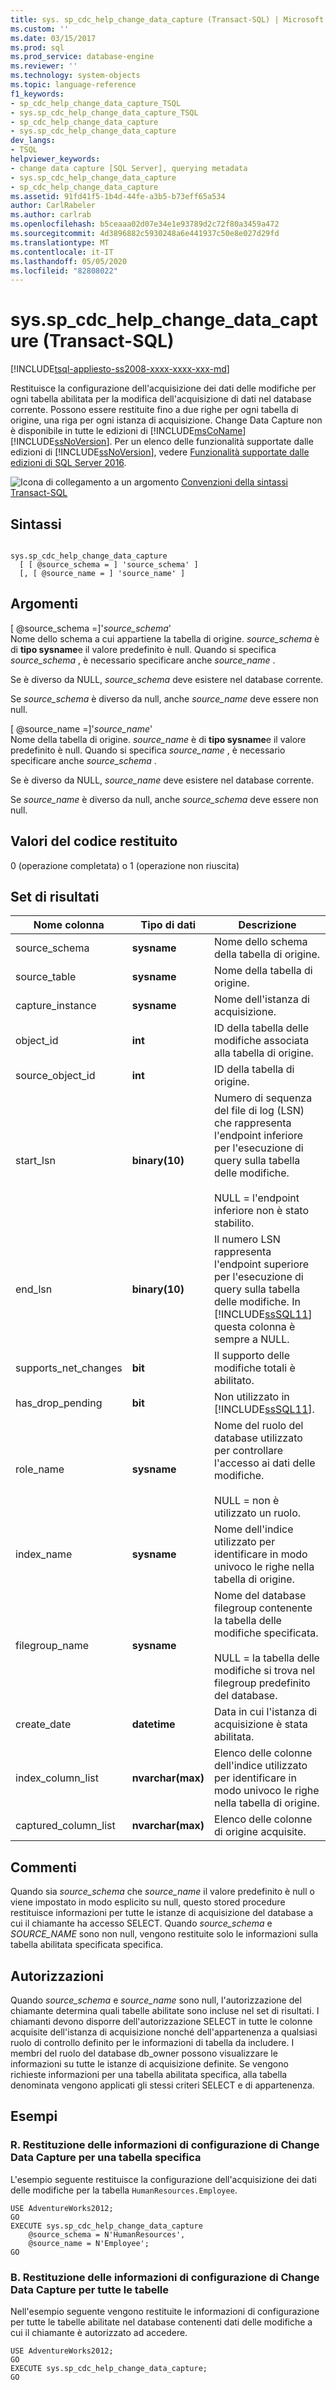 ```yaml
---
title: sys. sp_cdc_help_change_data_capture (Transact-SQL) | Microsoft Docs
ms.custom: ''
ms.date: 03/15/2017
ms.prod: sql
ms.prod_service: database-engine
ms.reviewer: ''
ms.technology: system-objects
ms.topic: language-reference
f1_keywords:
- sp_cdc_help_change_data_capture_TSQL
- sys.sp_cdc_help_change_data_capture_TSQL
- sp_cdc_help_change_data_capture
- sys.sp_cdc_help_change_data_capture
dev_langs:
- TSQL
helpviewer_keywords:
- change data capture [SQL Server], querying metadata
- sys.sp_cdc_help_change_data_capture
- sp_cdc_help_change_data_capture
ms.assetid: 91fd41f5-1b4d-44fe-a3b5-b73eff65a534
author: CarlRabeler
ms.author: carlrab
ms.openlocfilehash: b5ceaaa02d07e34e1e93789d2c72f80a3459a472
ms.sourcegitcommit: 4d3896882c5930248a6e441937c50e8e027d29fd
ms.translationtype: MT
ms.contentlocale: it-IT
ms.lasthandoff: 05/05/2020
ms.locfileid: "82808022"
---
```

# <a name="syssp_cdc_help_change_data_capture-transact-sql"></a>sys.sp_cdc_help_change_data_capture (Transact-SQL)
[!INCLUDE[tsql-appliesto-ss2008-xxxx-xxxx-xxx-md](../../includes/tsql-appliesto-ss2008-xxxx-xxxx-xxx-md.md)]

  Restituisce la configurazione dell'acquisizione dei dati delle modifiche per ogni tabella abilitata per la modifica dell'acquisizione di dati nel database corrente. Possono essere restituite fino a due righe per ogni tabella di origine, una riga per ogni istanza di acquisizione. Change Data Capture non è disponibile in tutte le edizioni di [!INCLUDE[msCoName](../../includes/msconame-md.md)][!INCLUDE[ssNoVersion](../../includes/ssnoversion-md.md)]. Per un elenco delle funzionalità supportate dalle edizioni di [!INCLUDE[ssNoVersion](../../includes/ssnoversion-md.md)], vedere [Funzionalità supportate dalle edizioni di SQL Server 2016](../../sql-server/editions-and-supported-features-for-sql-server-2016.md).  
  
 ![Icona di collegamento a un argomento](../../database-engine/configure-windows/media/topic-link.gif "Icona di collegamento a un argomento") [Convenzioni della sintassi Transact-SQL](../../t-sql/language-elements/transact-sql-syntax-conventions-transact-sql.md)  
  
## <a name="syntax"></a>Sintassi  
  
```  
  
sys.sp_cdc_help_change_data_capture   
  [ [ @source_schema = ] 'source_schema' ]  
  [, [ @source_name = ] 'source_name' ]  
```  
  
## <a name="arguments"></a>Argomenti  
 [ @source_schema =]'*source_schema*'  
 Nome dello schema a cui appartiene la tabella di origine. *source_schema* è di **tipo sysname**e il valore predefinito è null. Quando si specifica *source_schema* , è necessario specificare anche *source_name* .  
  
 Se è diverso da NULL, *source_schema* deve esistere nel database corrente.  
  
 Se *source_schema* è diverso da null, anche *source_name* deve essere non null.  
  
 [ @source_name =]'*source_name*'  
 Nome della tabella di origine. *source_name* è di **tipo sysname**e il valore predefinito è null. Quando si specifica *source_name* , è necessario specificare anche *source_schema* .  
  
 Se è diverso da NULL, *source_name* deve esistere nel database corrente.  
  
 Se *source_name* è diverso da null, anche *source_schema* deve essere non null.  
  
## <a name="return-code-values"></a>Valori del codice restituito  
 0 (operazione completata) o 1 (operazione non riuscita)  
  
## <a name="result-sets"></a>Set di risultati  
  
|Nome colonna|Tipo di dati|Descrizione|  
|-----------------|---------------|-----------------|  
|source_schema|**sysname**|Nome dello schema della tabella di origine.|  
|source_table|**sysname**|Nome della tabella di origine.|  
|capture_instance|**sysname**|Nome dell'istanza di acquisizione.|  
|object_id|**int**|ID della tabella delle modifiche associata alla tabella di origine.|  
|source_object_id|**int**|ID della tabella di origine.|  
|start_lsn|**binary(10)**|Numero di sequenza del file di log (LSN) che rappresenta l'endpoint inferiore per l'esecuzione di query sulla tabella delle modifiche.<br /><br /> NULL = l'endpoint inferiore non è stato stabilito.|  
|end_lsn|**binary(10)**|Il numero LSN rappresenta l'endpoint superiore per l'esecuzione di query sulla tabella delle modifiche. In [!INCLUDE[ssSQL11](../../includes/sssql11-md.md)] questa colonna è sempre a NULL.|  
|supports_net_changes|**bit**|Il supporto delle modifiche totali è abilitato.|  
|has_drop_pending|**bit**|Non utilizzato in [!INCLUDE[ssSQL11](../../includes/sssql11-md.md)].|  
|role_name|**sysname**|Nome del ruolo del database utilizzato per controllare l'accesso ai dati delle modifiche.<br /><br /> NULL = non è utilizzato un ruolo.|  
|index_name|**sysname**|Nome dell'indice utilizzato per identificare in modo univoco le righe nella tabella di origine.|  
|filegroup_name|**sysname**|Nome del database filegroup contenente la tabella delle modifiche specificata.<br /><br /> NULL = la tabella delle modifiche si trova nel filegroup predefinito del database.|  
|create_date|**datetime**|Data in cui l'istanza di acquisizione è stata abilitata.|  
|index_column_list|**nvarchar(max)**|Elenco delle colonne dell'indice utilizzato per identificare in modo univoco le righe nella tabella di origine.|  
|captured_column_list|**nvarchar(max)**|Elenco delle colonne di origine acquisite.|  
  
## <a name="remarks"></a>Commenti  
 Quando sia *source_schema* che *source_name* il valore predefinito è null o viene impostato in modo esplicito su null, questo stored procedure restituisce informazioni per tutte le istanze di acquisizione del database a cui il chiamante ha accesso SELECT. Quando *source_schema* e *SOURCE_NAME* sono non null, vengono restituite solo le informazioni sulla tabella abilitata specificata specifica.  
  
## <a name="permissions"></a>Autorizzazioni  
 Quando *source_schema* e *source_name* sono null, l'autorizzazione del chiamante determina quali tabelle abilitate sono incluse nel set di risultati. I chiamanti devono disporre dell'autorizzazione SELECT in tutte le colonne acquisite dell'istanza di acquisizione nonché dell'appartenenza a qualsiasi ruolo di controllo definito per le informazioni di tabella da includere. I membri del ruolo del database db_owner possono visualizzare le informazioni su tutte le istanze di acquisizione definite. Se vengono richieste informazioni per una tabella abilitata specifica, alla tabella denominata vengono applicati gli stessi criteri SELECT e di appartenenza.  
  
## <a name="examples"></a>Esempi  
  
### <a name="a-returning-change-data-capture-configuration-information-for-a-specified-table"></a>R. Restituzione delle informazioni di configurazione di Change Data Capture per una tabella specifica  
 L'esempio seguente restituisce la configurazione dell'acquisizione dei dati delle modifiche per la tabella `HumanResources.Employee`.  
  
```  
USE AdventureWorks2012;  
GO  
EXECUTE sys.sp_cdc_help_change_data_capture   
    @source_schema = N'HumanResources',   
    @source_name = N'Employee';  
GO  
```  
  
### <a name="b-returning-change-data-capture-configuration-information-for-all-tables"></a>B. Restituzione delle informazioni di configurazione di Change Data Capture per tutte le tabelle  
 Nell'esempio seguente vengono restituite le informazioni di configurazione per tutte le tabelle abilitate nel database contenenti dati delle modifiche a cui il chiamante è autorizzato ad accedere.  
  
```  
USE AdventureWorks2012;  
GO  
EXECUTE sys.sp_cdc_help_change_data_capture;  
GO  
```  
  
  
